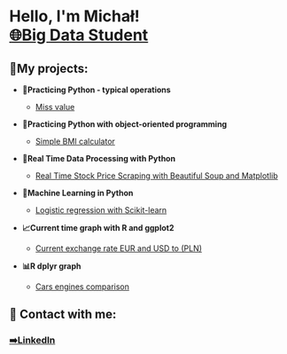 <h1>Hello, I'm Michał! <br/><a href="https://mwy-dev.github.io/">🌐Big Data Student</a>

<h2>🔭My projects:</h2>

- <b>🐍Practicing Python - typical operations</b>
  - [Miss value](https://github.com/mwy-dev/python-practicing)
  
- <b>🐍Practicing Python with object-oriented programming</b>
  - [Simple BMI calculator](https://github.com/mwy-dev/python-oop)
  
- <b>🐍Real Time Data Processing with Python</b>
  - [Real Time Stock Price Scraping with Beautiful Soup and Matplotlib](https://github.com/mwy-dev/real-time)
  
- <b>🐍Machine Learning in Python</b>
  - [Logistic regression with Scikit-learn]( https://github.com/mwy-dev/scikit)
  
- <b>📈Current time graph with R and ggplot2</b>
  - [Current exchange rate EUR and USD to (PLN) ](https://github.com/mwy-dev/r-graph)
  
- <b>📊R dplyr graph</b>
  - [Cars engines comparison](https://github.com/mwy-dev/r-dplyr)
 
<h2> 🤳 Contact with me:</h2>
<h3><a href="https://www.linkedin.com/in/micha%C5%82-wysocki-498884226/">➡️LinkedIn</a></h3>

<!--
**mwy-dev/codes** is a ✨ _special_ ✨ repository because its `README.md` (this file) appears on your GitHub profile.
